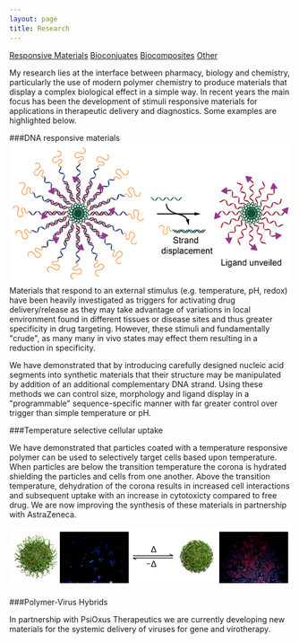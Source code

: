 ```yaml
---
layout: page
title: Research
---
```


<nav class="pagenav">
    <a href="#">Responsive Materials</a>
    <a href="#">Bioconjuates</a>
    <a href="#">Biocomposites</a>
    <a href="#">Other</a>
</nav>


My research lies at the interface between pharmacy, biology and chemistry, particularly the use of modern polymer chemistry to produce materials that display a complex biological effect in a simple way. In recent years the main focus has been the development of stimuli responsive materials for applications in therapeutic delivery and diagnostics. Some examples are highlighted below.

###DNA responsive materials
<img class="inline-right" src="img/dna_micelles.png">
Materials that respond to an external stimulus (e.g. temperature, pH, redox) have been heavily investigated as triggers for activating drug delivery/release as they may take advantage of variations in local environment found in different tissues or disease sites and thus greater specificity in drug targeting. However, these stimuli and fundamentally "crude", as many many in vivo states may effect them resulting in a reduction in specificity.

We have demonstrated that by introducing carefully designed nucleic acid segments into synthetic materials that their structure may be manipulated by addition of an additional complementary DNA strand. Using these methods we can control size, morphology and ligand display in a "programmable" sequence-specific manner with far greater control over trigger than simple temperature or pH.



###Temperature selective cellular uptake

We have demonstrated that particles coated with a temperature responsive polymer can be used to selectively target cells based upon temperature. When particles are below the transition temperature the corona is hydrated shielding the particles and cells from one another. Above the transition temperature, dehydration of the corona results in increased cell interactions and subsequent uptake with an increase in cytotoxicty compared to free drug. We are now improving the synthesis of these materials in partnership with AstraZeneca.

![Temperature controlled uptake of particles into cells](img/t_controlled_uptake.png)

###Polymer-Virus Hybrids

In partnership with PsiOxus Therapeutics we are currently developing new materials for the systemic delivery of viruses for gene and virotherapy.
